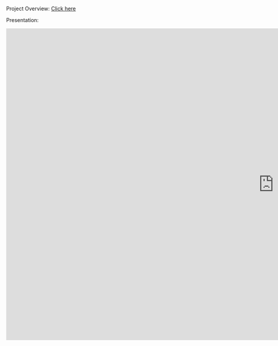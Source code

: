 Project Overview: [Click here](https://docs.google.com/document/d/1aGbG6o27CCkt9OcMVc61awWip3mKRp_EFgsaga9Pios/edit?usp=sharing 
)

Presentation:
<iframe src="https://docs.google.com/presentation/d/e/2PACX-1vRTcHZYACv8lqlAMVBZZPss8DiZf5EqUVXICfwptNJ7PsF00DsmEcbbbgiaKmkk0HyfBgq9Dl4eLnxR/embed?start=false&loop=false&delayms=3000" frameborder="0" width="1440" height="839" allowfullscreen="true" mozallowfullscreen="true" webkitallowfullscreen="true"></iframe>
